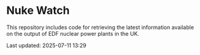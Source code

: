 # Nuke Watch

This repository includes code for retrieving the latest information available on the output of EDF nuclear power plants in the UK.

Last updated: 2025-07-11 13:29